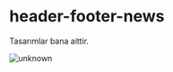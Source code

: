 # header-footer-news

Tasarımlar bana aittir.

![unknown](https://user-images.githubusercontent.com/18555532/160275337-3949ba97-03b1-4aab-ad19-e48ed027f109.png)
